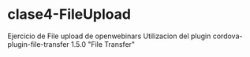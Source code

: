 # clase4-FileUpload
Ejercicio de File upload de openwebinars
Utilizacion del plugin cordova-plugin-file-transfer 1.5.0 "File Transfer"
